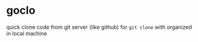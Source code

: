 # goclo
quick clone code from git server (like github) for `git clone` with organized in local machine
